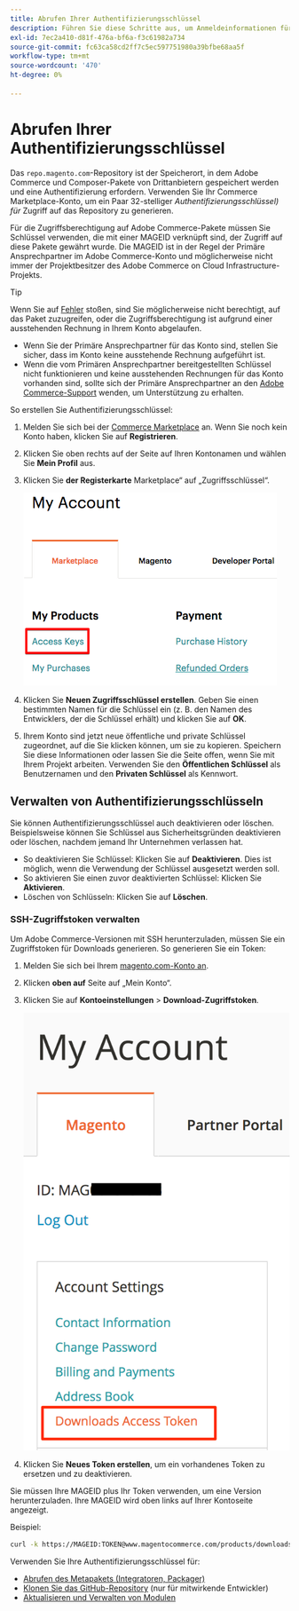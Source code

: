 ```yaml
---
title: Abrufen Ihrer Authentifizierungsschlüssel
description: Führen Sie diese Schritte aus, um Anmeldeinformationen für den Zugriff auf Adobe Commerce Composer-Pakete auf repo.magento.com abzurufen.
exl-id: 7ec2a410-d81f-476a-bf6a-f3c61982a734
source-git-commit: fc63ca58cd2ff7c5ec597751980a39bfbe68aa5f
workflow-type: tm+mt
source-wordcount: '470'
ht-degree: 0%

---
```


# Abrufen Ihrer Authentifizierungsschlüssel

Das `repo.magento.com`-Repository ist der Speicherort, in dem Adobe Commerce und Composer-Pakete von Drittanbietern gespeichert werden und eine Authentifizierung erfordern. Verwenden Sie Ihr Commerce Marketplace-Konto, um ein Paar 32-stelliger *Authentifizierungsschlüssel) für* Zugriff auf das Repository zu generieren.

Für die Zugriffsberechtigung auf Adobe Commerce-Pakete müssen Sie Schlüssel verwenden, die mit einer MAGEID verknüpft sind, der Zugriff auf diese Pakete gewährt wurde. Die MAGEID ist in der Regel der Primäre Ansprechpartner im Adobe Commerce-Konto und möglicherweise nicht immer der Projektbesitzer des Adobe Commerce on Cloud Infrastructure-Projekts.

>[!TIP]
>
>Wenn Sie auf [Fehler](https://experienceleague.adobe.com/docs/commerce-knowledge-base/kb/troubleshooting/deployment/magento-commerce-cloud-repo-could-not-be-accessed-403-forbidden-or-404-not-found-error-when-deploying.html?lang=de) stoßen, sind Sie möglicherweise nicht berechtigt, auf das Paket zuzugreifen, oder die Zugriffsberechtigung ist aufgrund einer ausstehenden Rechnung in Ihrem Konto abgelaufen.
>
>* Wenn Sie der Primäre Ansprechpartner für das Konto sind, stellen Sie sicher, dass im Konto keine ausstehende Rechnung aufgeführt ist.
>* Wenn die vom Primären Ansprechpartner bereitgestellten Schlüssel nicht funktionieren und keine ausstehenden Rechnungen für das Konto vorhanden sind, sollte sich der Primäre Ansprechpartner an den [Adobe Commerce-Support](https://experienceleague.adobe.com/docs/commerce-knowledge-base/kb/help-center-guide/magento-help-center-user-guide.html?lang=de#submit-ticket) wenden, um Unterstützung zu erhalten.

So erstellen Sie Authentifizierungsschlüssel:

1. Melden Sie sich bei der [Commerce Marketplace](https://commercemarketplace.adobe.com/) an. Wenn Sie noch kein Konto haben, klicken Sie auf **Registrieren**.

1. Klicken Sie oben rechts auf der Seite auf Ihren Kontonamen und wählen Sie **Mein Profil** aus.

1. Klicken Sie **der Registerkarte** Marketplace“ auf „Zugriffsschlüssel“.

   ![Sichere Zugriffsschlüssel für Commerce Marketplace abrufen](../../assets/installation/cloud_access-key.png)

1. Klicken Sie **Neuen Zugriffsschlüssel erstellen**. Geben Sie einen bestimmten Namen für die Schlüssel ein (z. B. den Namen des Entwicklers, der die Schlüssel erhält) und klicken Sie auf **OK**.

1. Ihrem Konto sind jetzt neue öffentliche und private Schlüssel zugeordnet, auf die Sie klicken können, um sie zu kopieren. Speichern Sie diese Informationen oder lassen Sie die Seite offen, wenn Sie mit Ihrem Projekt arbeiten. Verwenden Sie den **Öffentlichen Schlüssel** als Benutzernamen und den **Privaten Schlüssel** als Kennwort.

## Verwalten von Authentifizierungsschlüsseln

Sie können Authentifizierungsschlüssel auch deaktivieren oder löschen. Beispielsweise können Sie Schlüssel aus Sicherheitsgründen deaktivieren oder löschen, nachdem jemand Ihr Unternehmen verlassen hat.

* So deaktivieren Sie Schlüssel: Klicken Sie auf **Deaktivieren**. Dies ist möglich, wenn die Verwendung der Schlüssel ausgesetzt werden soll.
* So aktivieren Sie einen zuvor deaktivierten Schlüssel: Klicken Sie **Aktivieren**.
* Löschen von Schlüsseln: Klicken Sie auf **Löschen**.

### SSH-Zugriffstoken verwalten

Um Adobe Commerce-Versionen mit SSH herunterzuladen, müssen Sie ein Zugriffstoken für Downloads generieren. So generieren Sie ein Token:

1. Melden Sie sich bei Ihrem [magento.com-Konto an](https://account.magento.com/customer/account/login).
1. Klicken **oben auf** Seite auf „Mein Konto“.
1. Klicken Sie auf **Kontoeinstellungen** > **Download-Zugriffstoken**.

   ![Greifen Sie auf Ihre Schlüssel zu](../../assets/installation/connect_keys1.png)

1. Klicken Sie **Neues Token erstellen**, um ein vorhandenes Token zu ersetzen und zu deaktivieren.

Sie müssen Ihre MAGEID plus Ihr Token verwenden, um eine Version herunterzuladen. Ihre MAGEID wird oben links auf Ihrer Kontoseite angezeigt.

Beispiel:

```bash
curl -k https://MAGEID:TOKEN@www.magentocommerce.com/products/downloads/info/help
```

Verwenden Sie Ihre Authentifizierungsschlüssel für:

* [Abrufen des Metapakets (Integratoren, Packager)](../composer.md)
* [Klonen Sie das GitHub-Repository](https://developer.adobe.com/commerce/contributor/guides/install/clone-repository/) (nur für mitwirkende Entwickler)
* [Aktualisieren und Verwalten von Modulen](../../upgrade/modules/upgrade.md)
